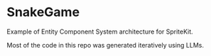 # SnakeGame
Example of Entity Component System architecture for SpriteKit.

Most of the code in this repo was generated iteratively using LLMs.
